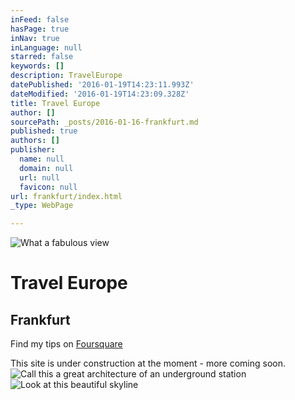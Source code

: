 ```yaml
---
inFeed: false
hasPage: true
inNav: true
inLanguage: null
starred: false
keywords: []
description: TravelEurope
datePublished: '2016-01-19T14:23:11.993Z'
dateModified: '2016-01-19T14:23:09.328Z'
title: Travel Europe
author: []
sourcePath: _posts/2016-01-16-frankfurt.md
published: true
authors: []
publisher:
  name: null
  domain: null
  url: null
  favicon: null
url: frankfurt/index.html
_type: WebPage

---
```

![What a fabulous view](https://s3-us-west-2.amazonaws.com/the-grid-img/p/1882e73e99849b5af06a23485e9493b715cc3dde.jpg)

# Travel Europe

## Frankfurt

Find my tips on [Foursquare][0]

This site is under construction at the moment - more coming soon.
![Call this a great architecture of an underground station](https://s3-us-west-2.amazonaws.com/the-grid-img/p/02a5b75491d839ce1cfee3109422a604112bfd6c.jpg)
![Look at this beautiful skyline](https://s3-us-west-2.amazonaws.com/the-grid-img/p/f56dd77b3f4b2dba419947b836a5a07d7857823f.jpg)

[0]: https://de.foursquare.com/skylinelady/list/fra